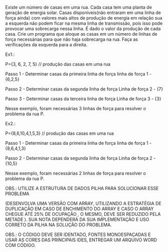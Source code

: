 Existe um número de casas em uma rua. Cada casa tem uma planta de geração de
energia solar. Casas disponíveis(não entraram em uma linha de força ainda) com valores mais altos
de produção de energia em relação sua a esquerda não podem ficar na mesma
linha de transmissão, pois isso pode provocar uma sobrecarga nessa
linha. É dado o valor da produção de cada casa. Crie um programa que
aloque as casas em um número de linhas de força necessárias para que não
haja sobrecarga na rua. Faça as verificações da esquerda para a direita.

Ex1.:

P={3, 6, 2, 7, 5} // produção das casas em uma rua

Passo 1 - Determinar casas da primeira linha de força
linha de força 1 - {6,2,5}


Passo 2 - Determinar casas da segunda linha de força
Linha de força 2 - {7}


Passo 3 - Determinar casas da terceira linha de força
Linha de força 3 - {3}

Nesse exemplo, foram necessárias 3 linhas de força para resolver o problema da rua P.

Ex2.:

P={8,6,10,4,1,5,3} // produção das casas em uma rua

Passo 1 - Determinar casas da primeira linha de força
linha de força 1 - {8,6,4,1,3}


Passo 2 - Determinar casas da segunda linha de força
Linha de força 2 - {10,5}


Nesse exemplo, foram necessárias 2 linhas de força para resolver o problema da rua P.

OBS.: UTILIZE A ESTRUTURA DE DADOS PILHA
PARA SOLUCIONAR ESSE PROBLEMA

(DESENVOLVA UMA VERSÃO COM ARRAY, UTILIZANDO A ESTRATÉGIA DE DUPLICAÇÃO
EM CASO DE ENCHIMENTO DO ARRAY E CASO O ARRAY CHEGUE ATÉ 25% DE OCUPAÇÃO ,
O MESMO, DEVE SER REDUZIDO PELA METADE ). SUA NOTA DEPENDERÁ DA SUA
IMPLEMENTAÇÃO E USO CORRETO DA PILHA NA SOLUÇÃO DO PROBLEMA.

OBS.: O CÓDIGO DEVE SER IDENTADO, FONTES MONOESPAÇADAS E USAR AS CORES DAS PRINCIPAIS IDES, ENTREGAR UM ARQUIVO WORD COM CÓDIGO. 